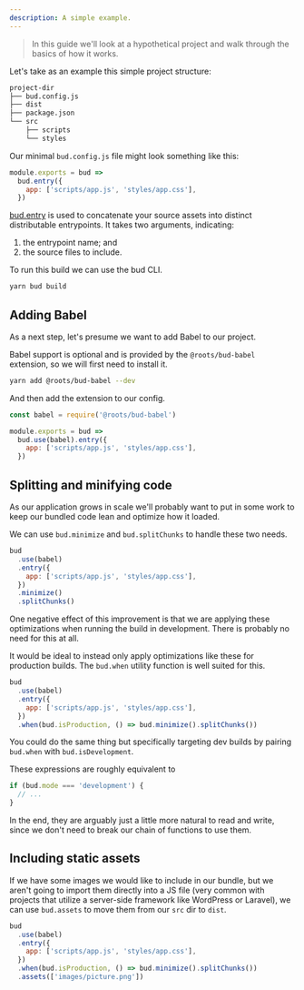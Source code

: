 ```yaml
---
description: A simple example.
---
```


> In this guide we'll look at a hypothetical project and walk through the basics of how it works.

Let's take as an example this simple project structure:

```sh
project-dir
├── bud.config.js
├── dist
├── package.json
└── src
    ├── scripts
    └── styles
```

Our minimal `bud.config.js` file might look something like this:

```js
module.exports = bud =>
  bud.entry({
    app: ['scripts/app.js', 'styles/app.css'],
  })
```

[bud.entry](config-entry.md) is used to concatenate your source assets
into distinct distributable entrypoints. It takes two arguments, indicating:

1. the entrypoint name; and
2. the source files to include.

To run this build we can use the bud CLI.

```sh
yarn bud build
```

## Adding Babel

As a next step, let's presume we want to add Babel to our project.

Babel support is optional and is provided by the `@roots/bud-babel` extension, so we will first need to install it.

```sh
yarn add @roots/bud-babel --dev
```

And then add the extension to our config.

```js
const babel = require('@roots/bud-babel')

module.exports = bud =>
  bud.use(babel).entry({
    app: ['scripts/app.js', 'styles/app.css'],
  })
```

## Splitting and minifying code

As our application grows in scale we'll probably want to put in some work to keep our bundled code lean and optimize how it loaded.

We can use `bud.minimize` and `bud.splitChunks` to handle these two needs.

```js
bud
  .use(babel)
  .entry({
    app: ['scripts/app.js', 'styles/app.css'],
  })
  .minimize()
  .splitChunks()
```

One negative effect of this improvement is that we are applying these optimizations when running the build in development. There is probably no need for this at all.

It would be ideal to instead only apply optimizations like these for production builds. The `bud.when` utility function is well suited for this.

```js
bud
  .use(babel)
  .entry({
    app: ['scripts/app.js', 'styles/app.css'],
  })
  .when(bud.isProduction, () => bud.minimize().splitChunks())
```

You could do the same thing but specifically targeting dev builds by pairing `bud.when` with `bud.isDevelopment`.

These expressions are roughly equivalent to

```ts
if (bud.mode === 'development') {
  // ...
}
```

In the end, they are arguably just a little more natural to read and write, since we don't need to break our chain of functions to use them.

## Including static assets

If we have some images we would like to include in our bundle, but we aren't going to import them directly into a JS file (very common with projects that utilize a server-side framework like WordPress or Laravel), we can use `bud.assets` to move them from our `src` dir to `dist`.

```js
bud
  .use(babel)
  .entry({
    app: ['scripts/app.js', 'styles/app.css'],
  })
  .when(bud.isProduction, () => bud.minimize().splitChunks())
  .assets(['images/picture.png'])
```
